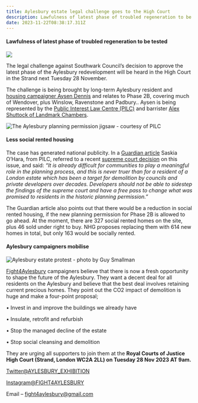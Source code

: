 ```yaml
---
title: Aylesbury estate legal challenge goes to the High Court
description: Lawfulness of latest phase of troubled regeneration to be tested
date: 2023-11-22T08:38:17.311Z
---
```

#### Lawfulness of latest phase of troubled regeneration to be tested

![](img/aylesbury_estate_block_from_burgess_park_-02-_wikipedia_crop.jpg)

The legal challenge against Southwark Council’s decision to approve the latest phase of the Aylesbury redevelopment will be heard in the High Court in the Strand next Tuesday 28 November.

The challenge is being brought by long-term Aylesbury resident and [housing campaigner Aysen Dennis](https://southwarknews.co.uk/area/southwark/aylesbury-estate-residents-legal-battle-with-southwark-council-edges-closer/) and relates to Phase 2B, covering much of Wendover, plus Winslow, Ravenstone and Padbury..  Aysen is being represented by the [Public Interest Law Centre (PILC)](https://www.pilc.org.uk/gentrification-project/) and barrister [Alex Shuttock of Landmark Chambers](https://www.landmarkchambers.co.uk/barristers/alex-shattock). 

![](img/phase_2b_jr_presentation.png "The Aylesbury planning permission jigsaw - courtesy of PILC")

#### Less social rented housing

The case has generated national publicity.  In a [Guardian article](https://www.theguardian.com/society/2023/may/09/london-estate-resident-goes-to-high-court-over-demolition-plans) Saskia O’Hara, from PILC, referred to a recent [supreme court decision](<recent supreme court decision>) on this issue, and said: *“It is already difficult for communities to play a meaningful role in the planning process, and this is never truer than for a resident of a London estate which has been a target for demolition by councils and private developers over decades. Developers should not be able to sidestep the findings of the supreme court and have a free pass to change what was promised to residents in the historic planning permission.”* 

The Guardian article also points out that there would be a reduction in social rented housing, if the new planning permission for Phase 2B is allowed to go ahead.  At the moment, there are 327 social rented homes on the site, plus 46 sold under right to buy.  NHG proposes replacing them with 614 new homes in total, but only 163 would be socially rented.

#### Aylesbury campaigners mobilise

![](img/aylesbury-estate-protest-by-guy-smallman-e1595420841115.jpg "Aylesbury estate protest - photo by Guy Smallman")

[Fight4Aylesbury](https://twitter.com/Aylesbury_exhib) campaigners believe that there is now a fresh opportunity to shape the future of the Aylesbury.  They want a decent deal for all residents on the Aylesbury and believe that the best deal involves retaining current precious homes.  They point out the CO2 impact of demolition is huge and make a four-point proposal;

•	Invest in and improve the buildings we already have

•	Insulate, retrofit and refurbish

•	Stop the managed decline of the estate

•	Stop social cleansing and demolition

They are urging all supporters to join them at the **Royal Courts of Justice High Court (Strand, London WC2A 2LL) on Tuesday 28 Nov 2023 AT 9am.**

[Twitter@AYLESBURY_EXHIBITION](<C:\Users\grego\Documents\D-Drive 201017\Copy of Elephant Amenity Network\Blog 35percent campaign\Netlify- https:\twitter.com\Aylesbury_exhib>) 

[Instagram@FIGHT4AYLESBURY](https://www.instagram.com/fight4aylesbury/)

Email – [fight4aylesbury@gmail.com](mailto:fight4aylesbury@gmail.com)